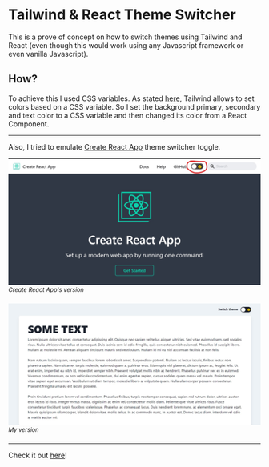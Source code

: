 # Tailwind & React Theme Switcher

This is a prove of concept on how to switch themes using Tailwind and React (even though this would work using any Javascript framework or even vanilla Javascript).

## How?

To achieve this I used CSS variables. As stated [here](), Tailwind allows to set colors based on a CSS variable. So I set the background primary, secondary and text color to a CSS variable and then changed its color from a React Component.

---
Also, I tried to emulate [Create React App](https://create-react-app.dev/docs/getting-started/) theme switcher toggle.

![](images/toggle.jpg)
<sup style="font-style:italic">Create React App's version</sup>

![](images/my-toggle.jpg)
<sup style="font-style:italic">My version</sup>

---

Check it out [here](https://ivb98.github.io/react-tailwind-theme-toggler/)!
